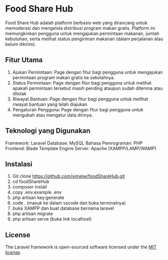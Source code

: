 # Food Share Hub
Food Share Hub adalah platform berbasis web yang dirancang untuk memoderasi dan mengelola distribusi program makan gratis. Platform ini memungkinkan pengguna untuk mengajukan permintaan makanan, jumlah kebutuhan, serta melihat status pengiriman makanan (dalam perjalanan atau belum dikirim).


## Fitur Utama
1. Ajukan Permintaan: Page dengan fitur bagi pengguna untuk mengajukan permintaan program makan gratis ke sekolahnya.
2. Status Permintaan: Page dengan fitur bagi pengguna untuk melihat apakah permintaan tersebut masih pending ataupun sudah diterima atau ditolak
3. Riwayat Bantuan: Page dengan fitur bagi pengguna untuk melihat riwayat bantuan yang telah diajukan
4. Pengaturan Pengguna: Page dengan fitur bagi pengguna untuk mengubah atau mengatur data dirinya.

## Teknologi yang Digunakan

Framework: Laravel
Database: MySQL
Bahasa Pemrograman: PHP
Frontend: Blade Template Engine
Server: Apache (XAMPP/LAMP/WAMP)

## Instalasi
1. Git clone https://github.com/yimeiw/foodShareHub.git
2. cd foodShareHub
3. composer install
4. copy .env.example .env
5. php artisan key:generate
6. code . (masuk ke dalam vscode dan buka terminalnya)
7. buka XAMPP dan buat database bernama laravel 
8. php artisan migrate
9. php artisan serve (buka link localhost)

## License

The Laravel framework is open-sourced software licensed under the [MIT license](https://opensource.org/licenses/MIT).
